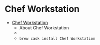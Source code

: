 # Chef Workstation
- [Chef Workstation](https://docs.chef.io/workstation/)
  -  About Chef Workstation
  - 
  - `brew cask install Chef Workstation`

